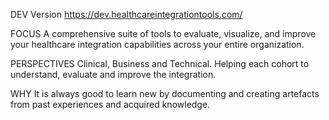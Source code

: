 DEV Version
https://dev.healthcareintegrationtools.com/ 

FOCUS
A comprehensive suite of tools to evaluate, visualize, and improve your healthcare integration capabilities across your entire organization.

PERSPECTIVES
Clinical, Business and Technical.
Helping each cohort to understand, evaluate and improve the integration.

WHY
It is always good to learn new by documenting and creating artefacts from past experiences and acquired knowledge.


